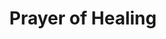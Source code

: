 ---
title: "Prayer of Healing"
index:
  - prayer-of-healing
permalink: /spells/prayer-of-healing/
tags:
  - Spell
  - 2nd Level
  - Evocation
available_for:
  - Cleric
level: "2nd Level"
school: "Evocation"
range: "30 ft"
comp:
  - V
cast_time: "10 Minutes"
description: |
  Up to six creatures of your choice that you can see within range each regain hit points equal to 2d8 + your spellcasting ability modifier. This spell has no effect on undead or constructs.

  **At higher levels.** When you cast this spell using a spell slot of 3rd level or higher, the healing increases by 1d8 for each slot level above 2nd.
excerpt: "Up to six creatures of your choice that you can see within range each regain hit points equal to 2d8 + your spellcasting ability modifier."
source: "Basic Rules"
---